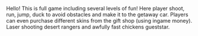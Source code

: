 Hello! This is full game including several levels of fun! Here player shoot, run, jump, duck to avoid obstacles and make it to the getaway car. Players can even purchase different skins from the gift shop (using ingame money). Laser shooting desert rangers and awfully fast chickens gueststar.
